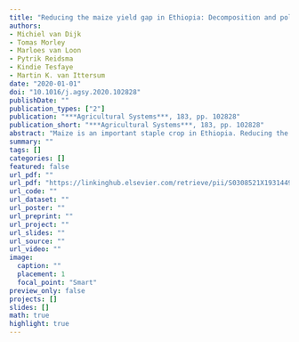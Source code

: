 ```yaml
---
title: "Reducing the maize yield gap in Ethiopia: Decomposition and policy simulation"
authors: 
- Michiel van Dijk
- Tomas Morley
- Marloes van Loon
- Pytrik Reidsma
- Kindie Tesfaye
- Martin K. van Ittersum
date: "2020-01-01"
doi: "10.1016/j.agsy.2020.102828"
publishDate: ""
publication_types: ["2"]
publication: "***Agricultural Systems***, 183, pp. 102828"
publication_short: "***Agricultural Systems***, 183, pp. 102828"
abstract: "Maize is an important staple crop in Ethiopia. Reducing the yield gap - the difference between actual and (water-limited) potential yield - has wide implications for food security and policy. In this paper we combine stochastic frontier analysis of household survey data with agronomic information on (water-limited) potential yield to decompose the maize yield gap in Ethiopia and highlight policy solutions to reduce the yield gap. Our analysis suggests that lack of access to advanced technologies makes up the largest component of the maize yield gap but market imperfections, economic constraints and management constraints are also important determinants. Potentially, maize production can be increased almost fivefold if all these constraints would be addressed simultaneously and the yield gap could be fully closed. Another finding of the paper is measurement issues in the national household survey (LSMS-ISA), a key source of information for scientists to assess agricultural policies in Ethiopia and other African countries. A comparison with results from a crop model suggests a large number of unrealistic values related to key maize input and output variables. Combining economic and agronomic approaches is therefore not only useful to identify policies to reduce maize yield gaps, but also to assess and improve the quality of data-bases on which recommendations are made."
summary: ""
tags: []
categories: []
featured: false
url_pdf: ""
url_pdf: "https://linkinghub.elsevier.com/retrieve/pii/S0308521X19314490"
url_code: ""
url_dataset: ""
url_poster: ""
url_preprint: ""
url_project: ""
url_slides: ""
url_source: ""
url_video: ""
image: 
  caption: ""
  placement: 1
  focal_point: "Smart"
preview_only: false
projects: []
slides: []
math: true
highlight: true
---
```

